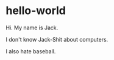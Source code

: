 # hello-world

Hi. My name is Jack.

I don't know Jack-Shit about computers.

I also hate baseball.
